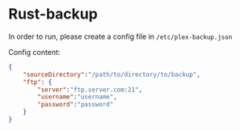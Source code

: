 # Rust-backup

In order to run, please create a config file in `/etc/plex-backup.json`

Config content:

```json
{
    "sourceDirectory":"/path/to/directory/to/backup",
    "ftp": {
        "server":"ftp.server.com:21",
        "username":"username",
        "password":"password"
    }
}
```
